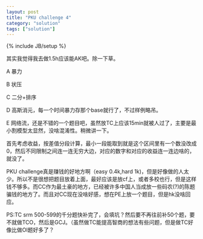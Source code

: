 ```yaml
---
layout: post
title: "PKU challenge 4"
category: "solution"
tags: ["solution"]
---
```

{% include JB/setup %}

其实我觉得我去做1.5h应该能AK吧。除一下草。

A 暴力

B 状压

C 二分+排序

D 高斯消元，每一个时间暴力存那个base就行了，不过样例略吊。

E 网络流，还是不错的一个题目吧，虽然放TC上应该15min就被人过了，主要是最小割模型太显然，没啥混淆性。稍微讲一下。

首先考虑收益，按差值分段计算，最小一段能取到就是这个区间里有一个数没改成0，然后不同限制之间连一连无穷大边，对应的数字和对应的收益连一连边啥的，就没了。

PKU challenge真是赚钱的好地方啊（easy 0.4k,hard 1k)，但是好像做的人太少。所以不是很想把题目放着上面，最好应该是放cf上，或者多校也行，但是这样钱不够多。而CC作为最土豪的地方，已经被许多中国人当成放一些码农(?)的陈题骗钱的地方了。而且对CC现在没啥好感，想在PE上放一个题目，但是hk没啥回应。

PS:TC srm 500-599的千分题快补完了，会填坑？然后要不再往前补50个题，要不就做TCO，然后是GCJ。（虽然做TC能提高智商的想法有些问题，但是做TC好像比做OI题好多了？